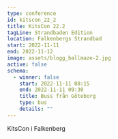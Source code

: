 ```yaml
---
type: conference
id: kitscon_22_2
title: KitsCon 22.2
tagLine: Strandbaden Edition
location: Falkenbergs Strandbad
start: 2022-11-11
end: 2022-11-12
image: assets/blogg_ballmaze-2.jpg
active: false
schema:
  - winner: false
    start: 2022-11-11 08:15
    end: 2022-11-11 09:30
    title: Buss från Göteborg
    type: bus
    details: ""
---
```

KitsCon i Falkenberg